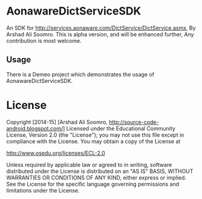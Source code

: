 AonawareDictServiceSDK
======================

An SDK for http://services.aonaware.com/DictService/DictService.asmx, By Arshad Ali Soomro.
This is alpha version, and will be enhanced further, Any contribution is most welcome.

Usage
------

There is a Demeo project which demonstrates the usage of AonawareDictServiceSDK.

License
=======
 Copyright [2014-15] [Arshad Ali Soomro,
 http://source-code-android.blogspot.com/] Licensed under the
 Educational Community License, Version 2.0 (the "License"); you may
 not use this file except in compliance with the License. You may
 obtain a copy of the License at
 
 http://www.osedu.org/licenses/ECL-2.0
 
 Unless required by applicable law or agreed to in writing,
 software distributed under the License is distributed on an "AS IS"
 BASIS, WITHOUT WARRANTIES OR CONDITIONS OF ANY KIND, either express
 or implied. See the License for the specific language governing
 permissions and limitations under the License.
